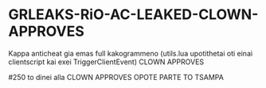 # GRLEAKS-RiO-AC-LEAKED-CLOWN-APPROVES
Kappa anticheat gia emas full kakogrammeno (utils.lua upotithetai oti einai clientscript kai exei TriggerClientEvent) CLOWN APPROVES



#250 to dinei alla CLOWN APPROVES OPOTE PARTE TO TSAMPA
